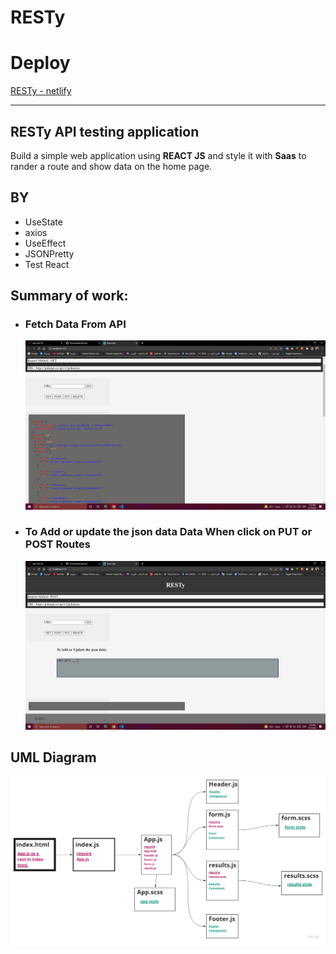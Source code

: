 # **RESTy**

# **Deploy**
[RESTy - netlify](https://resty-omarsawalmeh.netlify.app/)

---

## **RESTy API testing application**
Build a simple web application using **REACT JS** and style it with **Saas** to rander a route and show data on the home page.

## **BY**
- UseState
- axios
- UseEffect
- JSONPretty
- Test React

## **Summary of work:**
- ### **Fetch Data From API**
   ![](./resty/asset/jsonData.png)

- ### **To Add or update the json data Data When click on PUT or POST Routes**
   ![](./resty/asset/body.png)

## **UML Diagram**
![](./resty/asset/UML.jpg)
